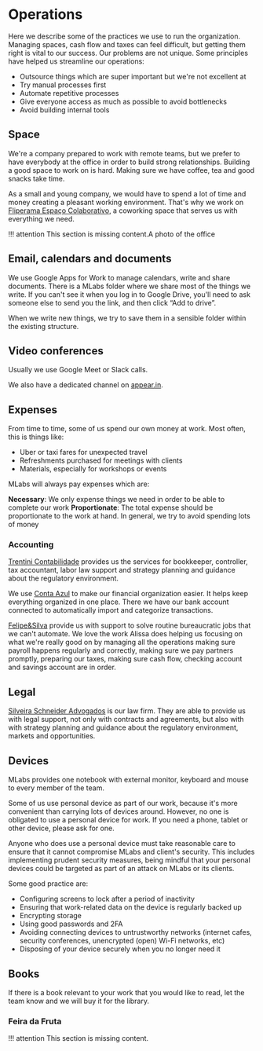 # Operations

Here we describe some of the practices we use to run the organization. Managing spaces, cash flow and taxes can feel difficult, but getting them right is vital to our success. Our problems are not unique. Some principles have helped us streamline our operations:

* Outsource things which are super important but we're not excellent at
* Try manual processes first
* Automate repetitive processes
* Give everyone access as much as possible to avoid bottlenecks
* Avoid building internal tools

## Space

We're a company prepared to work with remote teams, but we prefer to have everybody at the office in order to build strong relationships. Building a good space to work on is hard. Making sure we have coffee, tea and good snacks take time.

As a small and young company, we would have to spend a lot of time and money creating a pleasant working environment. That's why we work on [Fliperama Espaço Colaborativo](http://fliperamaec.com.br/), a coworking space that serves us with everything we need.

!!! attention
    This section is missing content.A photo of the office

## Email, calendars and documents

We use Google Apps for Work to manage calendars, write and share documents. There is a MLabs folder where we share most of the things we write. If you can't see it when you log in to Google Drive, you'll need to ask someone else to send you the link, and then click “Add to drive”.

When we write new things, we try to save them in a sensible folder within the existing structure.

## Video conferences

Usually we use Google Meet or Slack calls.

We also have a dedicated channel on [appear.in](https://appear.in/magrathealabs).

## Expenses

From time to time, some of us spend our own money at work. Most often, this is things like:

* Uber or taxi fares for unexpected travel
* Refreshments purchased for meetings with clients
* Materials, especially for workshops or events

MLabs will always pay expenses which are:

**Necessary**: We only expense things we need in order to be able to complete our work
**Proportionate**: The total expense should be proportionate to the work at hand. In general, we try to avoid spending lots of money

### Accounting

[Trentini Contabilidade](http://www.trentinicontabilidade.com/) provides us the services for bookkeeper, controller, tax accountant, labor law support and strategy planning and guidance about the regulatory environment.

We use [Conta Azul](https://contaazul.com/) to make our financial organization easier.  It helps keep everything organized in one place. There we have our bank account connected to automatically import and categorize transactions.

[Felipe&Silva](mail:alissa@felipeesilva.com.br) provide us with support to solve routine bureaucratic jobs that we can't automate. We love the work Alissa does helping us focusing on what we're really good on by managing all the operations making sure payroll happens regularly and correctly, making sure we pay partners promptly, preparing our taxes, making sure cash flow, checking account and savings account are in order.

## Legal

[Silveira Schneider Advogados](http://www.silveiraschneider.com.br/) is our law firm. They are able to provide us with legal support, not only with contracts and agreements, but also with with strategy planning and guidance about the regulatory environment, markets and opportunities.

## Devices

MLabs provides one notebook with external monitor, keyboard and mouse to every member of the team.

Some of us use personal device as part of our work, because it's more convenient than carrying lots of devices around. However, no one is obligated to use a personal device for work. If you need a phone, tablet or other device, please ask for one.

Anyone who does use a personal device must take reasonable care to ensure that it cannot compromise MLabs and client's security. This includes implementing prudent security measures, being mindful that your personal devices could be targeted as part of an attack on MLabs or its clients.

Some good practice are:

* Configuring screens to lock after a period of inactivity
* Ensuring that work-related data on the device is regularly backed up
* Encrypting storage
* Using good passwords and 2FA
* Avoiding connecting devices to untrustworthy networks (internet cafes, security conferences, unencrypted (open) Wi-Fi networks, etc)
* Disposing of your device securely when you no longer need it

## Books

If there is a book relevant to your work that you would like to read, let the team know and we will buy it for the library.

### Feira da Fruta

!!! attention
    This section is missing content.
